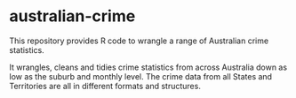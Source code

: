 # australian-crime
This repository provides R code to wrangle a range of Australian crime statistics.

It wrangles, cleans and tidies crime statistics from across Australia down as low as the suburb and monthly level. The crime data from all States and Territories are all in different formats and structures.

